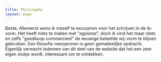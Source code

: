 ```yaml
---
title: Philosophy 
layout: page
---
```

Beste,
    Allereerst wens ik mezelf te excuseren voor het schrijven in de ik-vorm. Het heeft niets te maken met "egoïsme", doch ik vind het maar niets en zelfs "goedkoop commercieel" de eeuwige beleefde wij-vorm te blijven gebruiken.
Een filosofie neerpennen is geen gemakkelijke opdracht. Eigenlijk verwacht iedereen van dit deel van de website dat het een zeer eigen stukje wordt, interessant om te ontdekken. 


